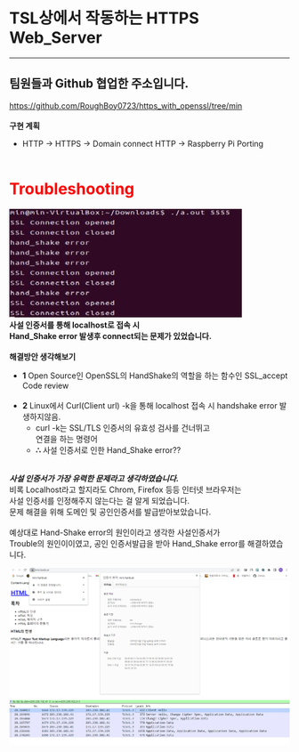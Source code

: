 # TSL상에서 작동하는 HTTPS Web_Server
---
## 팀원들과 Github 협업한 주소입니다.</br>
https://github.com/RoughBoy0723/https_with_openssl/tree/min
</br></br>
**구현 계획**
 * HTTP -> HTTPS -> Domain connect HTTP -> Raspberry Pi Porting
</br></br>

# **<span style="color:red"> Troubleshooting</span>**</br>
![Alt text](/image/handshake_err.JPG)
 </br>**사설 인증서를 통해 localhost로 접속 시</br> Hand_Shake error 발생후 connect되는 문제가 있었습니다.**</br>
</br>**해결방안 생각해보기**
  * **1**&nbsp;Open Source인 OpenSSL의 HandShake의 역할을 하는 함수인 SSL_accept Code review</br></br>
   * **2**&nbsp;Linux에서 Curl(Client url) -k을 통해 localhost 접속 시 handshake error 발생하지않음.
        * curl -k는 SSL/TLS 인증서의 유효성 검사를 건너뛰고 
        </br>연결을 하는 명령어
        * **∴** 사설 인증서로 인한 Hand_Shake error??</br></br>

***사설 인증서가 가장 유력한 문제라고 생각하였습니다.***</br>
비록 Localhost라고 할지라도 Chrom, Firefox 등등 인터넷 브라우저는
</br>사설 인증서를 인정해주지 않는다는 걸 알게 되었습니다.
</br>문제 해결을 위해 도메인 및 공인인증서를 발급받아보았습니다.
</br></br>예상대로 Hand-Shake error의 원인이라고 생각한 사설인증서가</br> Trouble의 원인이이였고, 공인 인증서발급을 받아 Hand_Shake error를 해결하였습니다.
</br>

![Alt text](/image/domain.png)
![Alt text](/image/domain_wireshark.png)
